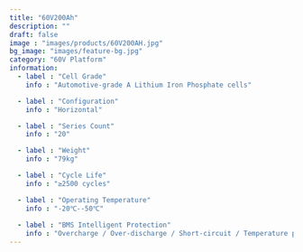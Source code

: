 ```yaml
---
title: "60V200Ah"
description: ""
draft: false
image : "images/products/60V200AH.jpg"
bg_image: "images/feature-bg.jpg"
category: "60V Platform"
information:
  - label : "Cell Grade"
    info : "Automotive-grade A Lithium Iron Phosphate cells"

  - label : "Configuration"
    info : "Horizontal"

  - label : "Series Count"
    info : "20"

  - label : "Weight"
    info : "79kg"

  - label : "Cycle Life"
    info : "≥2500 cycles"

  - label : "Operating Temperature"
    info : "-20℃--50℃"
    
  - label : "BMS Intelligent Protection"
    info : "Overcharge / Over-discharge / Short-circuit / Temperature protection"
---
```

